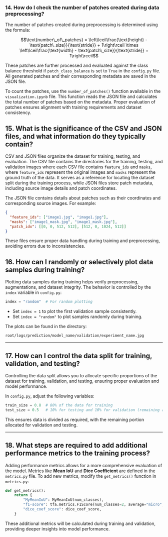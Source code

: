 ### 14. How do I check the number of patches created during data preprocessing?

The number of patches created during preprocessing is determined using the formula:

$$\text{number\_of\_patches} = \left\lceil\frac{\text{height} - \text{patch\_size}}{\text{stride}} + 1\right\rceil \times \left\lceil\frac{\text{width} - \text{patch\_size}}{\text{stride}} + 1\right\rceil$$

These patches are further processed and evaluated against the class balance threshold if `patch_class_balance` is set to `True` in the `config.py` file. All generated patches and their corresponding metadata are saved in the JSON file.

To count the patches, use the `number_of_patches()` function available in the `visualization.ipynb` file. This function reads the JSON file and calculates the total number of patches based on the metadata. Proper evaluation of patches ensures alignment with training requirements and dataset consistency.

## 15. What is the significance of the CSV and JSON files, and what information do they typically contain?

CSV and JSON files organize the dataset for training, testing, and evaluation. The CSV file contains the directories for the training, testing, and validation images where each CSV file contains `feature_ids` and `masks`, where `feature_ids` represent the original images and `masks` represent the ground truth of the data. It serves as a reference for locating the dataset split during the training process, while JSON files store patch metadata, including source image details and patch coordinates.

The JSON file contains details about patches such as their coordinates and corresponding source images. For example:

```json
{
  "feature_ids": ["image1.jpg", "image1.jpg"],
  "masks": ["image1_mask.jpg", "image1_mask.jpg"],
  "patch_idx": [[0, 0, 512, 512], [512, 0, 1024, 512]]
}
```
These files ensure proper data handling during training and preprocessing, avoiding errors due to inconsistencies.


## 16. How can I randomly or selectively plot data samples during training?

Plotting data samples during training helps verify preprocessing, augmentations, and dataset integrity. The behavior is controlled by the `index` variable in `config.py`:
```python
index = "random"  # For random plotting
```
- Set `index = 1` to plot the first validation sample consistently.
- Set `index = "random"` to plot samples randomly during training.

The plots can be found in the directory:
```
root/logs/prediction/model_name/validation/experiment_name.jpg
```

---

## 17. How can I control the data split for training, validation, and testing?

Controlling the data split allows you to allocate specific proportions of the dataset for training, validation, and testing, ensuring proper evaluation and model performance.

In `config.py`, adjust the following variables:
```python
train_size = 0.8  # 80% of the data for training
test_size = 0.5   # 10% for testing and 10% for validation (remaining after training)
```
This ensures data is divided as required, with the remaining portion allocated for validation and testing.

---

## 18. What steps are required to add additional performance metrics to the training process?

Adding performance metrics allows for a more comprehensive evaluation of the model. Metrics like **Mean IoU** and **Dice Coefficient** are defined in the `metrics.py` file. To add new metrics, modify the `get_metrics()` function in `metrics.py`:
```python
def get_metrics():
    return {
        "MyMeanIoU": MyMeanIoU(num_classes),
        "f1-score": tfa.metrics.F1Score(num_classes=2, average="micro", threshold=0.9),
        "dice_coef_score": dice_coef_score,
    }
```

These additional metrics will be calculated during training and validation, providing deeper insights into model performance.
